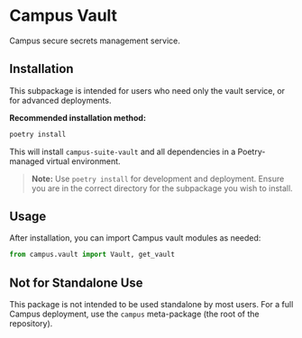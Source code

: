 # Campus Vault

Campus secure secrets management service.

## Installation

This subpackage is intended for users who need only the vault service, or for advanced deployments.

**Recommended installation method:**

```bash
poetry install
```

This will install `campus-suite-vault` and all dependencies in a Poetry-managed virtual environment.

> **Note:** Use `poetry install` for development and deployment. Ensure you are in the correct directory for the subpackage you wish to install.

## Usage

After installation, you can import Campus vault modules as needed:

```python
from campus.vault import Vault, get_vault
```

## Not for Standalone Use

This package is not intended to be used standalone by most users. For a full Campus deployment, use the `campus` meta-package (the root of the repository).
